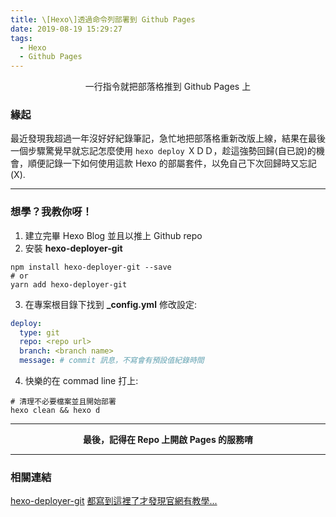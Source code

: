 ```yaml
---
title: \[Hexo\]透過命令列部署到 Github Pages
date: 2019-08-19 15:29:27
tags:
  - Hexo
  - Github Pages
---
```


<center> 一行指令就把部落格推到 Github Pages 上 </center>

<!-- more -->

### 緣起
最近發現我超過一年沒好好紀錄筆記，急忙地把部落格重新改版上線，結果在最後一個步驟驚覺早就忘記怎麼使用 `hexo deploy` ＸＤＤ，趁這強勢回歸(自已說)的機會，順便記錄一下如何使用這款 Hexo 的部屬套件，以免自己下次回歸時又忘記(X).

---

### 想學？我教你呀！
1. 建立完畢 Hexo Blog 並且以推上 Github repo
2. 安裝 **hexo-deployer-git**
```shell
npm install hexo-deployer-git --save
# or
yarn add hexo-deployer-git
```
3. 在專案根目錄下找到 **_config.yml** 修改設定:
```yml
deploy:
  type: git
  repo: <repo url>
  branch: <branch name>
  message: # commit 訊息，不寫會有預設值紀錄時間
```
4. 快樂的在 commad line 打上:
```shell
# 清理不必要檔案並且開始部署
hexo clean && hexo d
```

---

**<center>最後，記得在 Repo 上開啟 Pages 的服務唷</center>**

---

### 相關連結
[hexo-deployer-git](https://github.com/hexojs/hexo-deployer-git)
[都寫到這裡了才發現官網有教學...](https://hexo.io/zh-tw/docs/deployment.html)